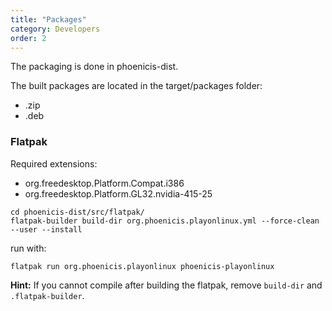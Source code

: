 ```yaml
---
title: "Packages"
category: Developers
order: 2
---
```


The packaging is done in phoenicis-dist. 

The built packages are located in the target/packages folder:
- .zip
- .deb


### Flatpak
Required extensions:
- org.freedesktop.Platform.Compat.i386
- org.freedesktop.Platform.GL32.nvidia-415-25

```
cd phoenicis-dist/src/flatpak/
flatpak-builder build-dir org.phoenicis.playonlinux.yml --force-clean --user --install
```
run with:
```
flatpak run org.phoenicis.playonlinux phoenicis-playonlinux
```
**Hint:** If you cannot compile after building the flatpak, remove `build-dir` and `.flatpak-builder`.
